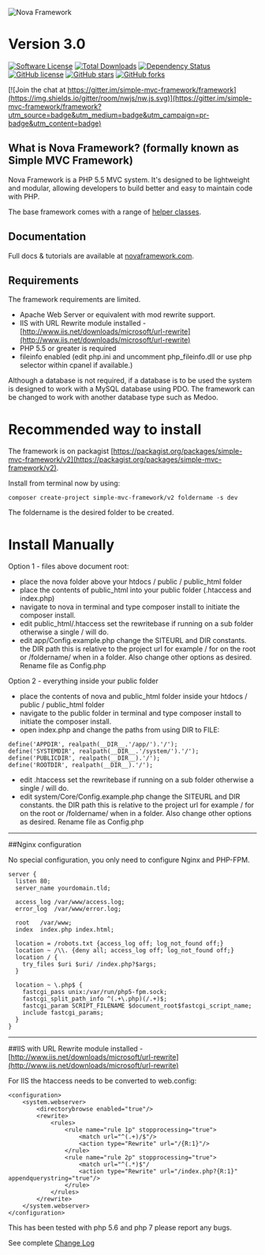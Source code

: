 ![Nova Framework](http://novaframework.com/app/templates/publicthemes/nova/images/nova.png)

# Version 3.0

[![Software License](http://img.shields.io/badge/License-BSD--3-brightgreen.svg)](LICENSE)
[![Total Downloads](https://img.shields.io/packagist/dt/simple-mvc-framework/v2.svg)](https://packagist.org/packages/simple-mvc-framework/v2)
[![Dependency Status](https://www.versioneye.com/user/projects/554367f738331321e2000005/badge.svg)](https://www.versioneye.com/user/projects/554367f738331321e2000005)
[![GitHub license](https://img.shields.io/badge/license-MIT-blue.svg)](https://raw.githubusercontent.com/simple-mvc-framework/v2/master/license.txt)
[![GitHub stars](https://img.shields.io/github/stars/simple-mvc-framework/framework.svg)](https://github.com/simple-mvc-framework/framework/stargazers)
[![GitHub forks](https://img.shields.io/github/forks/simple-mvc-framework/framework.svg)](https://github.com/simple-mvc-framework/framework/network)

[![Join the chat at https://gitter.im/simple-mvc-framework/framework](https://img.shields.io/gitter/room/nwjs/nw.js.svg)](https://gitter.im/simple-mvc-framework/framework?utm_source=badge&utm_medium=badge&utm_campaign=pr-badge&utm_content=badge)

## What is Nova Framework? (formally known as Simple MVC Framework)

Nova Framework is a PHP 5.5 MVC system. It's designed to be lightweight and modular, allowing developers to build better and easy to maintain code with PHP.

The base framework comes with a range of [helper classes](https://github.com/nova-framework/framework/tree/master/app/Helpers).

## Documentation

Full docs & tutorials are available at [novaframework.com](http://novaframework.com).

## Requirements

The framework requirements are limited.

- Apache Web Server or equivalent with mod rewrite support.
- IIS with URL Rewrite module installed - [http://www.iis.net/downloads/microsoft/url-rewrite](http://www.iis.net/downloads/microsoft/url-rewrite)
- PHP 5.5 or greater is required
- fileinfo enabled (edit php.ini and uncomment php_fileinfo.dll or use php selector within cpanel if available.)


Although a database is not required, if a database is to be used the system is designed to work with a MySQL database using PDO. The framework can be changed to work with another database type such as Medoo.

# Recommended way to install

The framework is on packagist [https://packagist.org/packages/simple-mvc-framework/v2](https://packagist.org/packages/simple-mvc-framework/v2).

Install from terminal now by using:

```
composer create-project simple-mvc-framework/v2 foldername -s dev
```

The foldername is the desired folder to be created.

# Install Manually

Option 1 - files above document root:

* place the nova folder above your htdocs / public / public_html folder
* place the contents of public_html into your public folder (.htaccess and index.php)
* navigate to nova in terminal and type composer install to initiate the composer install.
* edit public_html/.htaccess set the rewritebase if running on a sub folder otherwise a single / will do.
* edit app/Config.example.php change the SITEURL and DIR constants. the DIR path this is relative to the project url for example / for on the root or /foldername/ when in a folder. Also change other options as desired. Rename file as Config.php

Option 2 - everything inside your public folder

* place the contents of nova and public_html folder inside your htdocs / public / public_html folder
* navigate to the public folder in terminal and type composer install to initiate the composer install.
* open index.php and change the paths from using DIR to FILE:

````
define('APPDIR', realpath(__DIR__.'/app/').'/');
define('SYSTEMDIR', realpath(__DIR__.'/system/').'/');
define('PUBLICDIR', realpath(__DIR__).'/');
define('ROOTDIR', realpath(__DIR__).'/');
````

* edit .htaccess set the rewritebase if running on a sub folder otherwise a single / will do.
* edit system/Core/Config.example.php change the SITEURL and DIR constants. the DIR path this is relative to the project url for example / for on the root or /foldername/ when in a folder. Also change other options as desired. Rename file as Config.php

---

##Nginx configuration

No special configuration, you only need to configure Nginx and PHP-FPM.

````
server {
  listen 80;
  server_name yourdomain.tld;

  access_log /var/www/access.log;
  error_log  /var/www/error.log;

  root   /var/www;
  index  index.php index.html;

  location = /robots.txt {access_log off; log_not_found off;}
  location ~ /\\. {deny all; access_log off; log_not_found off;}
  location / {
    try_files $uri $uri/ /index.php?$args;
  }

  location ~ \.php$ {
    fastcgi_pass unix:/var/run/php5-fpm.sock;
    fastcgi_split_path_info ^(.+\.php)(/.+)$;
    fastcgi_param SCRIPT_FILENAME $document_root$fastcgi_script_name;
    include fastcgi_params;
  }
}
````

---

##IIS with URL Rewrite module installed - [http://www.iis.net/downloads/microsoft/url-rewrite](http://www.iis.net/downloads/microsoft/url-rewrite)

For IIS the htaccess needs to be converted to web.config:

````
<configuration>
    <system.webserver>
        <directorybrowse enabled="true"/>
        <rewrite>
            <rules>
                <rule name="rule 1p" stopprocessing="true">
                    <match url="^(.+)/$"/>
                    <action type="Rewrite" url="/{R:1}"/>
                </rule>
                <rule name="rule 2p" stopprocessing="true">
                    <match url="^(.*)$"/
                    <action type="Rewrite" url="/index.php?{R:1}" appendquerystring="true"/>
                </rule>
            </rules>
        </rewrite>
    </system.webserver>
</configuration>
````

This has been tested with php 5.6 and php 7 please report any bugs.

See complete [Change Log](http://novaframework.com/documentation/v3/overview-change-log)
